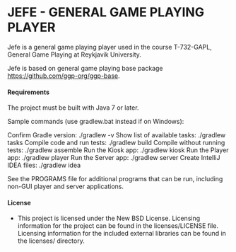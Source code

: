 # JEFE - GENERAL GAME PLAYING PLAYER

Jefe is a general game playing player used in the course T-732-GAPL, General Game Playing at Reykjavik University.

Jefe is based on general game playing base package https://github.com/ggp-org/ggp-base.

#### Requirements

The project must be built with Java 7 or later.

Sample commands (use gradlew.bat instead if on Windows):

Confirm Gradle version:        ./gradlew -v
Show list of available tasks:  ./gradlew tasks
Compile code and run tests:    ./gradlew build
Compile without running tests: ./gradlew assemble
Run the Kiosk app:             ./gradlew kiosk
Run the Player app:            ./gradlew player
Run the Server app:            ./gradlew server
Create IntelliJ IDEA files:    ./gradlew idea

See the PROGRAMS file for additional programs that can be run, including non-GUI player and server applications.

#### License

* This project is licensed under the New BSD License. Licensing information for
  the project can be found in the licenses/LICENSE file. Licensing information
  for the included external libraries can be found in the licenses/ directory.
